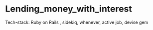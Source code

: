 # Lending_money_with_interest
Tech-stack: Ruby on Rails , sidekiq, whenever, active job, devise gem
